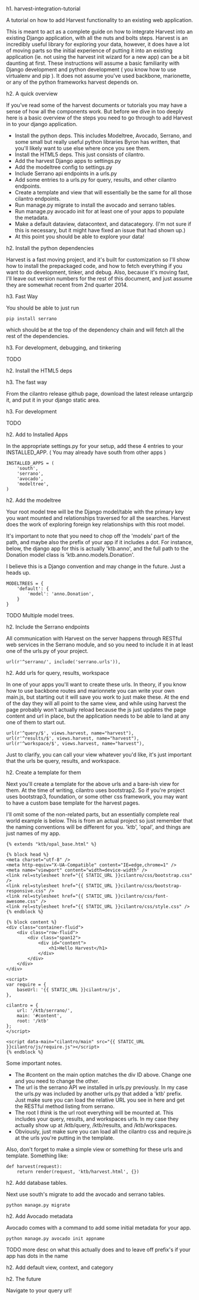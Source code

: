 h1. harvest-integration-tutorial

A tutorial on how to add Harvest functionality to an existing web application.

This is meant to act as a complete guide on how to integrate Harvest into an
existing Django application, with all the nuts and bolts steps. Harvest is
an incredibly useful library for exploring your data, however, it does have
a lot of moving parts so the initial experience of putting it into an 
existing application (ie. not using the harvest init wizard for a new app)
can be a bit daunting at first. These instructions will assume a basic
familiarity with Django development and python development ( you know how
to use virtualenv and pip ). It does not assume you've used backbone,
marionette, or any of the python frameworks harvest depends on.

h2. A quick overview

If you've read some of the harvest documents or tutorials you may have a 
sense of how all the components work. But before we dive in too deeply
here is a basic overview of the steps you need to go through to add
Harvest in to your django application.

* Install the python deps. This includes Modeltree, Avocado, Serrano, 
  and some small but really useful python libraries Byron has written, 
  that you'll likely want to use else where once you see them.
* Install the HTML5 deps. This just consists of cilantro.
* Add the harvest Django apps to settings.py
* Add the modeltree config to settings.py
* Include Serrano api endpoints in a urls.py
* Add some entries to a urls.py for query, results, and other cilantro
  endpoints.
* Create a template and view that will essentially be the same for 
  all those cilantro endpoints.
* Run manage.py migrate to install the avocado and serrano tables.
* Run manage.py avocado init for at least one of your apps to populate
  the metadata.
* Make a default dataview, datacontext, and datacategory. (I'm not sure
  if this is necessary, but it might have fixed an issue that had
  shown up.)
* At this point you should be able to explore your data!

h2. Install the python dependencies

Harvest is a fast moving project, and it's built for customization
so I'll show how to install the prepackaged code, and how to fetch
everything if you want to do development, tinker, and debug. Also,
because it's moving fast, I'll leave out version numbers for the
rest of this document, and just assume they are somewhat recent
from 2nd quarter 2014.

h3. Fast Way

You should be able to just run

    pip install serrano

which should be at the top of the dependency chain and will fetch
all the rest of the dependencies.

h3. For development, debugging, and tinkering

TODO

h2. Install the HTML5 deps

h3. The fast way

From the cilantro release github page, download the latest release
untargzip it, and put it in your django static area.

h3. For development

TODO

h2. Add to Installed Apps

In the appropriate settings.py for your setup, add these 4 entries
to your INSTALLED_APP. ( You may already have south from other 
apps )

    INSTALLED_APPS = (
        'south',
        'serrano',
        'avocado',
        'modeltree',
    )

h2. Add the modeltree

Your root model tree will be the Django model/table with the primary
key you want mounted and relationships traversed for all the searches.
Harvest does the work of exploring foreign key relationships with
this root model. 

It's important to note that you need to chop off the 'models' part
of the path, and maybe also the prefix of your app if it includes a dot.
For instance, below, the django app for this is actually 'ktb.anno',
and the full path to the Donation model class is 'ktb.anno.models.Donation'.

I believe this is a Django convention and may change in the future. Just
a heads up.

    MODELTREES = {
        'default': {
            'model': 'anno.Donation',
        }
    }

TODO Multiple model trees.

h2. Include the Serrano endpoints

All communication with Harvest on the server happens through RESTful
web services in the Serrano module, and so you need to include it in
at least one of the urls.py of your project.

    url(r'^serrano/', include('serrano.urls')),

h2. Add urls for query, results, workspace

In one of your apps you'll want to create these urls. In theory,
if you know how to use backbone routes and marionnete you can 
write your own main.js, but starting out it will save you work
to just make these. At the end of the day they will all point to
the same view, and while using harvest the page probably won't 
actually reload because the js just updates the page content
and url in place, but the application needs to be able to land
at any one of them to start out.

    url(r'^query/$', views.harvest, name="harvest"), 
    url(r'^results/$', views.harvest, name="harvest"), 
    url(r'^workspace/$', views.harvest, name="harvest"), 

Just to clarify, you can call your view whatever you'd like,
it's just important that the urls be query, results, and workspace.

h2. Create a template for them

Next you'll create a template for the above urls and a bare-ish
view for them. At the time of writing, cilantro uses bootstrap2. 
So if you're project uses bootstrap3, foundation, or some other
css framework, you may want to have a custom base template for the
harvest pages.

I'll omit some of the non-related parts, but an essentially complete
real world example is below. This is from an actual project so just
remember that the naming conventions will be different for you. 'ktb',
'opal', and things are just names of my app.

    {% extends "ktb/opal_base.html" %}
    
    {% block head %}
    <meta charset="utf-8" />
    <meta http-equiv="X-UA-Compatible" content="IE=edge,chrome=1" />
    <meta name="viewport" content="width=device-width" />
    <link rel=stylesheet href="{{ STATIC_URL }}cilantro/css/bootstrap.css" />
    <link rel=stylesheet href="{{ STATIC_URL }}cilantro/css/bootstrap-responsive.css" />
    <link rel=stylesheet href="{{ STATIC_URL }}cilantro/css/font-awesome.css" />
    <link rel=stylesheet href="{{ STATIC_URL }}cilantro/css/style.css" />
    {% endblock %}
    
    {% block content %}
    <div class="container-fluid">
        <div class="row-fluid">
            <div class="span12">
                <div id="content">
                    <h1>Hello Harvest</h1>
                </div>
            </div>
        </div>
    </div>
    
    <script>
    var require = {
        baseUrl: '{{ STATIC_URL }}cilantro/js',
    },
    
    cilantro = {
        url: '/ktb/serrano/',
        main: '#content',
        root: '/ktb'
    };
    </script>
            
    <script data-main="cilantro/main" src="{{ STATIC_URL }}cilantro/js/require.js"></script>
    {% endblock %}

Some important notes.

* The #content on the main option matches the div ID above. Change one and 
  you need to change the other.
* The url is the serrano API we installed in urls.py previously. In my case the urls.py
  was included by another urls.py that added a 'ktb' prefix.  Just make sure you can load
  the relative URL you see in here and get the RESTful method listing from serrano.
* The root I _think_ is the url root everything will be mounted at.  This includes your
  query, results, and workspaces urls. In my case they actually show up at /ktb/query,
  /ktb/results, and /ktb/workspaces.
* Obviously, just make sure you can load all the cilantro css and require.js at the
  urls you're putting in the template.

Also, don't forget to make a simple view or something for these urls and template.
Something like:

    def harvest(request):
        return render(request, 'ktb/harvest.html', {})


h2. Add database tables.

Next use south's migrate to add the avocado and serrano tables.

    python manage.py migrate

h2. Add Avocado metadata

Avocado comes with a command to add some initial metadata for your app.

    python manage.py avocado init appname

TODO more desc on what this actually does and to leave off prefix's if your
app has dots in the name

h2. Add default view, context, and category

h2. The future  

Navigate to your query url!
